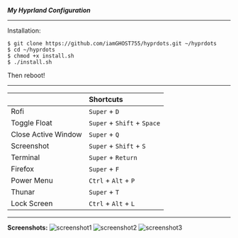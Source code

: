 ***My Hyprland Configuration***

---
Installation:
```
$ git clone https://github.com/iamGHOST755/hyprdots.git ~/hyprdots
$ cd ~/hyprdots
$ chmod +x install.sh
$ ./install.sh
```
Then reboot!

---
| | Shortcuts |
| :----- | :------ |
| Rofi | `Super` + `D` |
| Toggle Float | `Super` + `Shift` + `Space` |
| Close Active Window | `Super` + `Q` |
| Screenshot | `Super` + `Shift` + `S` |
| Terminal | `Super` + `Return` |
| Firefox | `Super` + `F` |
| Power Menu | `Ctrl` + `Alt` + `P` |
| Thunar | `Super` + `T` |
| Lock Screen | `Ctrl` + `Alt` + `L` |

---
**Screenshots:**
![screenshot1](https://github.com/iamGHOST755/hyprdots/blob/main/assets/screenshot1.png)
![screenshot2](https://github.com/iamGHOST755/hyprdots/blob/main/assets/screenshot2.png)
![screenshot3](https://github.com/iamGHOST755/hyprdots/blob/main/assets/screenshot3.png)
